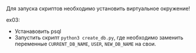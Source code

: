 Для запуска скриптов необходимо установить виртуальное окружение!

ex03:
- Устанавовить psql
- Запустить скрипт `python3 create_db.py`, где необходимо заменить переменные `CURRENT_DB_NAME`, `USER`, `NEW_DB_NAME` на свои.
